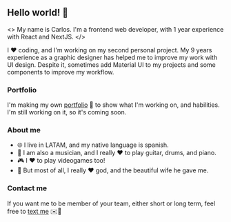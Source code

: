 ## Hello world! 👋

<> My name is Carlos. I'm a frontend web developer, with
1 year experience with React and NextJS. </>

I ❤️ coding, and I'm working on my
second personal project. My 9 years experience as a graphic
designer has helped me to improve my work with UI design.
Despite it, sometimes add Material UI to my projects and some
components to improve my workflow.

### Portfolio

I'm making my own [portfolio](https://carlosparra.vercel.app) 💼 to
show what I'm working on, and habilities. I'm still working on it,
so it's coming soon.

### About me

- 🌐 I live in LATAM, and my native language is spanish.
- 🎸 I am also a musician, and I really ❤️ to play guitar, drums, and piano.
- 🎮 I ❤️ to play videogames too!
- 💍 But most of all, I really ❤️ god, and the beautiful wife he gave me.

### Contact me

If you want me to be member of your team, either short or long term, feel
free to [text me](https://wa.me/522281259898) ✉️📮
